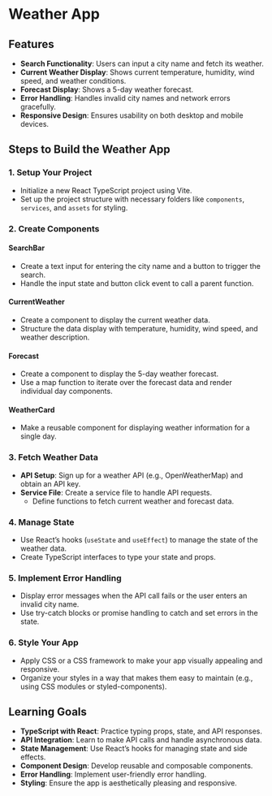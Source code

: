 # Weather App

## Features

- **Search Functionality**: Users can input a city name and fetch its weather.
- **Current Weather Display**: Shows current temperature, humidity, wind speed, and weather conditions.
- **Forecast Display**: Shows a 5-day weather forecast.
- **Error Handling**: Handles invalid city names and network errors gracefully.
- **Responsive Design**: Ensures usability on both desktop and mobile devices.

## Steps to Build the Weather App

### 1. Setup Your Project

- Initialize a new React TypeScript project using Vite.
- Set up the project structure with necessary folders like `components`, `services`, and `assets` for styling.

### 2. Create Components

#### SearchBar

- Create a text input for entering the city name and a button to trigger the search.
- Handle the input state and button click event to call a parent function.

#### CurrentWeather

- Create a component to display the current weather data.
- Structure the data display with temperature, humidity, wind speed, and weather description.

#### Forecast

- Create a component to display the 5-day weather forecast.
- Use a map function to iterate over the forecast data and render individual day components.

#### WeatherCard

- Make a reusable component for displaying weather information for a single day.

### 3. Fetch Weather Data

- **API Setup**: Sign up for a weather API (e.g., OpenWeatherMap) and obtain an API key.
- **Service File**: Create a service file to handle API requests.
  - Define functions to fetch current weather and forecast data.

### 4. Manage State

- Use React’s hooks (`useState` and `useEffect`) to manage the state of the weather data.
- Create TypeScript interfaces to type your state and props.

### 5. Implement Error Handling

- Display error messages when the API call fails or the user enters an invalid city name.
- Use try-catch blocks or promise handling to catch and set errors in the state.

### 6. Style Your App

- Apply CSS or a CSS framework to make your app visually appealing and responsive.
- Organize your styles in a way that makes them easy to maintain (e.g., using CSS modules or styled-components).

## Learning Goals

- **TypeScript with React**: Practice typing props, state, and API responses.
- **API Integration**: Learn to make API calls and handle asynchronous data.
- **State Management**: Use React’s hooks for managing state and side effects.
- **Component Design**: Develop reusable and composable components.
- **Error Handling**: Implement user-friendly error handling.
- **Styling**: Ensure the app is aesthetically pleasing and responsive.
